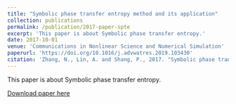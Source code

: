 ```yaml
---
title: "Symbolic phase transfer entropy method and its application"
collection: publications
permalink: /publication/2017-paper-spte
excerpt: 'This paper is about Symbolic phase transfer entropy.'
date: 2017-10-01
venue: 'Communications in Nonlinear Science and Numerical Simulation'
paperurl: 'https://doi.org/10.1016/j.advwatres.2019.103430'
citation: 'Zhang, N., Lin, A. and Shang, P., 2017. "Symbolic phase transfer entropy method and its application." <i>Communications in Nonlinear Science and Numerical Simulation<i>, 51, pp.78-88.'
---
```

This paper is about Symbolic phase transfer entropy.

[Download paper here](http://ningningzhang-nina.github.io/files/spte.pdf)

